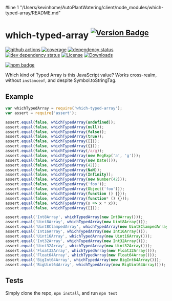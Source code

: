 #line 1 "/Users/kevinhome/AutoPlantWatering/client/node_modules/which-typed-array/README.md"
# which-typed-array <sup>[![Version Badge][npm-version-svg]][package-url]</sup>

[![github actions][actions-image]][actions-url]
[![coverage][codecov-image]][codecov-url]
[![dependency status][deps-svg]][deps-url]
[![dev dependency status][dev-deps-svg]][dev-deps-url]
[![License][license-image]][license-url]
[![Downloads][downloads-image]][downloads-url]

[![npm badge][npm-badge-png]][package-url]

Which kind of Typed Array is this JavaScript value? Works cross-realm, without `instanceof`, and despite Symbol.toStringTag.

## Example

```js
var whichTypedArray = require('which-typed-array');
var assert = require('assert');

assert.equal(false, whichTypedArray(undefined));
assert.equal(false, whichTypedArray(null));
assert.equal(false, whichTypedArray(false));
assert.equal(false, whichTypedArray(true));
assert.equal(false, whichTypedArray([]));
assert.equal(false, whichTypedArray({}));
assert.equal(false, whichTypedArray(/a/g));
assert.equal(false, whichTypedArray(new RegExp('a', 'g')));
assert.equal(false, whichTypedArray(new Date()));
assert.equal(false, whichTypedArray(42));
assert.equal(false, whichTypedArray(NaN));
assert.equal(false, whichTypedArray(Infinity));
assert.equal(false, whichTypedArray(new Number(42)));
assert.equal(false, whichTypedArray('foo'));
assert.equal(false, whichTypedArray(Object('foo')));
assert.equal(false, whichTypedArray(function () {}));
assert.equal(false, whichTypedArray(function* () {}));
assert.equal(false, whichTypedArray(x => x * x));
assert.equal(false, whichTypedArray([]));

assert.equal('Int8Array', whichTypedArray(new Int8Array()));
assert.equal('Uint8Array', whichTypedArray(new Uint8Array()));
assert.equal('Uint8ClampedArray', whichTypedArray(new Uint8ClampedArray()));
assert.equal('Int16Array', whichTypedArray(new Int16Array()));
assert.equal('Uint16Array', whichTypedArray(new Uint16Array()));
assert.equal('Int32Array', whichTypedArray(new Int32Array()));
assert.equal('Uint32Array', whichTypedArray(new Uint32Array()));
assert.equal('Float32Array', whichTypedArray(new Float32Array()));
assert.equal('Float64Array', whichTypedArray(new Float64Array()));
assert.equal('BigInt64Array', whichTypedArray(new BigInt64Array()));
assert.equal('BigUint64Array', whichTypedArray(new BigUint64Array()));
```

## Tests
Simply clone the repo, `npm install`, and run `npm test`

[package-url]: https://npmjs.org/package/which-typed-array
[npm-version-svg]: https://versionbadg.es/inspect-js/which-typed-array.svg
[deps-svg]: https://david-dm.org/inspect-js/which-typed-array.svg
[deps-url]: https://david-dm.org/inspect-js/which-typed-array
[dev-deps-svg]: https://david-dm.org/inspect-js/which-typed-array/dev-status.svg
[dev-deps-url]: https://david-dm.org/inspect-js/which-typed-array#info=devDependencies
[npm-badge-png]: https://nodei.co/npm/which-typed-array.png?downloads=true&stars=true
[license-image]: https://img.shields.io/npm/l/which-typed-array.svg
[license-url]: LICENSE
[downloads-image]: https://img.shields.io/npm/dm/which-typed-array.svg
[downloads-url]: https://npm-stat.com/charts.html?package=which-typed-array
[codecov-image]: https://codecov.io/gh/inspect-js/which-typed-array/branch/main/graphs/badge.svg
[codecov-url]: https://app.codecov.io/gh/inspect-js/which-typed-array/
[actions-image]: https://img.shields.io/endpoint?url=https://github-actions-badge-u3jn4tfpocch.runkit.sh/inspect-js/which-typed-array
[actions-url]: https://github.com/inspect-js/which-typed-array/actions
